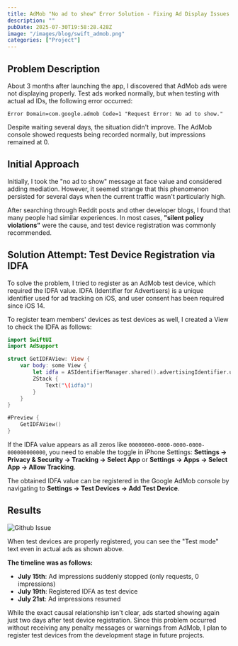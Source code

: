 ```yaml
---
title: AdMob "No ad to show" Error Solution - Fixing Ad Display Issues with IDFA Test Device Registration
description: ""
pubDate: 2025-07-30T19:58:28.428Z
image: "/images/blog/swift_admob.png"
categories: ["Project"]
---
```


## Problem Description

About 3 months after launching the app, I discovered that AdMob ads were not displaying properly.
Test ads worked normally, but when testing with actual ad IDs, the following error occurred:

```
Error Domain=com.google.admob Code=1 "Request Error: No ad to show."
```

Despite waiting several days, the situation didn't improve. The AdMob console showed requests being recorded normally, but impressions remained at 0.

## Initial Approach

Initially, I took the "no ad to show" message at face value and considered adding mediation. However, it seemed strange that this phenomenon persisted for several days when the current traffic wasn't particularly high.

After searching through Reddit posts and other developer blogs, I found that many people had similar experiences. In most cases, **"silent policy violations"** were the cause, and test device registration was commonly recommended.

## Solution Attempt: Test Device Registration via IDFA

To solve the problem, I tried to register as an AdMob test device, which required the IDFA value. IDFA (Identifier for Advertisers) is a unique identifier used for ad tracking on iOS, and user consent has been required since iOS 14.

To register team members' devices as test devices as well, I created a View to check the IDFA as follows:

```swift
import SwiftUI
import AdSupport

struct GetIDFAView: View {
    var body: some View {
        let idfa = ASIdentifierManager.shared().advertisingIdentifier.uuidString
        ZStack {
            Text("\(idfa)")
        }
    }
}

#Preview {
    GetIDFAView()
}
```

If the IDFA value appears as all zeros like `00000000-0000-0000-0000-000000000000`, you need to enable the toggle in iPhone Settings: **Settings → Privacy & Security → Tracking → Select App** or **Settings → Apps → Select App → Allow Tracking**.

The obtained IDFA value can be registered in the Google AdMob console by navigating to **Settings → Test Devices → Add Test Device**.

## Results

![Github Issue](/images/blog/post/admob-1.jpeg)

When test devices are properly registered, you can see the "Test mode" text even in actual ads as shown above.

**The timeline was as follows:**

- **July 15th**: Ad impressions suddenly stopped (only requests, 0 impressions)
- **July 19th**: Registered IDFA as test device
- **July 21st**: Ad impressions resumed

While the exact causal relationship isn't clear, ads started showing again just two days after test device registration. Since this problem occurred without receiving any penalty messages or warnings from AdMob, I plan to register test devices from the development stage in future projects.
